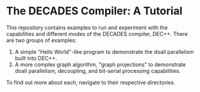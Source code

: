 # The DECADES Compiler: A Tutorial

This repository contains examples to run and experiment with the capabilities and different modes of the DECADES compiler, DEC++. There are two groups of examples:

1. A simple "Hello World"-like program to demonstrate the doall parallelism built into DEC++.
2. A more complex graph algorithm, "graph projections" to demonstrate doall parallelism, decoupling, and bit-serial processing capabilities.

To find out more about each, navigate to their respective directories.
